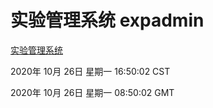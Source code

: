 # 实验管理系统 expadmin
[实验管理系统](http://59.174.27.245:56808/expadmin-782313d2-e1b1-4ea7-932e-3a55e6a1a4d0/)

2020年 10月 26日 星期一 16:50:02 CST

2020年 10月 26日 星期一 08:50:02 GMT
